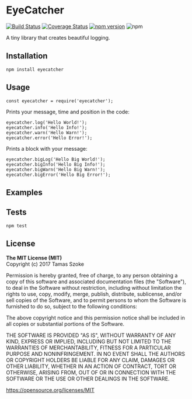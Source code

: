 EyeCatcher
=========

[![Build Status](https://travis-ci.org/tamasszoke/eyecatcher.svg?branch=master)](https://travis-ci.org/tamasszoke/eyecatcher) [![Coverage Status](https://coveralls.io/repos/github/tamasszoke/eyecatcher/badge.svg?branch=master)](https://coveralls.io/github/tamasszoke/eyecatcher?branch=master) [![npm version](https://badge.fury.io/js/eyecatcher.svg)](https://badge.fury.io/js/eyecatcher) ![npm](https://img.shields.io/npm/l/express.svg)


A tiny library that creates beautiful logging.

## Installation

  `npm install eyecatcher`

## Usage

    const eyecatcher = require('eyecatcher');

Prints your message, time and position in the code:

    eyecatcher.log('Hello World!');
    eyecatcher.info('Hello Info!');
    eyecatcher.warn('Hello Warn!');
    eyecatcher.error('Hello Error!');

Prints a block with your message:

    eyecatcher.bigLog('Hello Big World!');
    eyecatcher.bigInfo('Hello Big Info!');
    eyecatcher.bigWarn('Hello Big Warn!');
    eyecatcher.bigError('Hello Big Error!');

## Examples



## Tests

  `npm test`

## License

<b>The MIT License (MIT)</b><br/>
Copyright (c) 2017 Tamas Szoke

Permission is hereby granted, free of charge, to any person obtaining a copy of this software and associated documentation files (the "Software"), to deal in the Software without restriction, including without limitation the rights to use, copy, modify, merge, publish, distribute, sublicense, and/or sell copies of the Software, and to permit persons to whom the Software is furnished to do so, subject to the following conditions:

The above copyright notice and this permission notice shall be included in all copies or substantial portions of the Software.

THE SOFTWARE IS PROVIDED "AS IS", WITHOUT WARRANTY OF ANY KIND, EXPRESS OR IMPLIED, INCLUDING BUT NOT LIMITED TO THE WARRANTIES OF MERCHANTABILITY, FITNESS FOR A PARTICULAR PURPOSE AND NONINFRINGEMENT. IN NO EVENT SHALL THE AUTHORS OR COPYRIGHT HOLDERS BE LIABLE FOR ANY CLAIM, DAMAGES OR OTHER LIABILITY, WHETHER IN AN ACTION OF CONTRACT, TORT OR OTHERWISE, ARISING FROM, OUT OF OR IN CONNECTION WITH THE SOFTWARE OR THE USE OR OTHER DEALINGS IN THE SOFTWARE.

https://opensource.org/licenses/MIT
